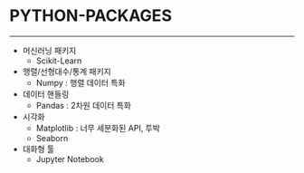 # PYTHON-PACKAGES
----

* 머신러닝 패키지
    * Scikit-Learn
* 행렬/선형대수/통계 패키지
    * Numpy : 행렬 데이터 특화
* 데이터 핸들링
    * Pandas : 2차원 데이터 특화
* 시각화
    * Matplotlib : 너무 세분화된 API, 투박
    * Seaborn
* 대화형 툴
    * Jupyter Notebook